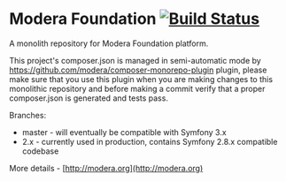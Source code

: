 # Modera Foundation [![Build Status](https://travis-ci.org/modera/foundation.svg?branch=master)](https://travis-ci.org/modera/foundation)

A monolith repository for Modera Foundation platform.

This project's composer.json is managed in semi-automatic mode by https://github.com/modera/composer-monorepo-plugin
plugin, please make sure that you use this plugin when you are making changes to this monolithic repository and
before making a commit verify that a proper composer.json is generated and tests pass.

Branches:

 * master - will eventually be compatible with Symfony 3.x
 * 2.x - currently used in production, contains Symfony 2.8.x compatible codebase

More details - [http://modera.org](http://modera.org)